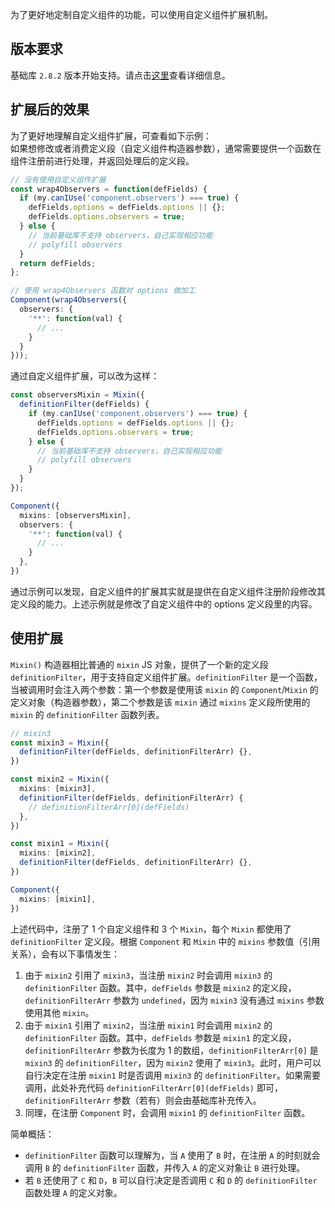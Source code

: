 为了更好地定制自定义组件的功能，可以使用自定义组件扩展机制。

## 版本要求
基础库 `2.8.2` 版本开始支持。请点击[这里](https://opendocs.alipay.com/mini/framework/lib)查看详细信息。

## 扩展后的效果
为了更好地理解自定义组件扩展，可查看如下示例：<br />如果想修改或者消费定义段（自定义组件构造器参数），通常需要提供一个函数在组件注册前进行处理，并返回处理后的定义段。

```typescript
// 没有使用自定义组件扩展
const wrap4Observers = function(defFields) {
  if (my.canIUse('component.observers') === true) {
    defFields.options = defFields.options || {};
    defFields.options.observers = true;
  } else {
    // 当前基础库不支持 observers，自己实现相应功能
    // polyfill observers
  }
  return defFields;
};

// 使用 wrap4Observers 函数对 options 做加工
Component(wrap4Observers({
  observers: {
    '**': function(val) {
      // ...
    }
  }
}));
```

通过自定义组件扩展，可以改为这样：

```typescript
const observersMixin = Mixin({
  definitionFilter(defFields) {
    if (my.canIUse('component.observers') === true) {
      defFields.options = defFields.options || {};
      defFields.options.observers = true;
    } else {
      // 当前基础库不支持 observers，自己实现相应功能
      // polyfill observers
    }
  }
});

Component({
  mixins: [observersMixin],
  observers: {
    '**': function(val) {
      // ...
    }
  },
})
```

通过示例可以发现，自定义组件的扩展其实就是提供在自定义组件注册阶段修改其定义段的能力。上述示例就是修改了自定义组件中的 options 定义段里的内容。
## 使用扩展

`Mixin()` 构造器相比普通的 `mixin` JS 对象，提供了一个新的定义段 `definitionFilter`，用于支持自定义组件扩展。`definitionFilter` 是一个函数，当被调用时会注入两个参数：第一个参数是使用该 `mixin` 的 `Component`/`Mixin` 的定义对象（构造器参数），第二个参数是该 `mixin` 通过 `mixins` 定义段所使用的 `mixin` 的 `definitionFilter` 函数列表。

```typescript
// mixin3
const mixin3 = Mixin({
  definitionFilter(defFields, definitionFilterArr) {},
})

const mixin2 = Mixin({
  mixins: [mixin3],
  definitionFilter(defFields, definitionFilterArr) {
    // definitionFilterArr[0](defFields)
  },
})

const mixin1 = Mixin({
  mixins: [mixin2],
  definitionFilter(defFields, definitionFilterArr) {},
})

Component({
  mixins: [mixin1],
})
```

上述代码中，注册了 1 个自定义组件和 3 个 `Mixin`，每个 `Mixin` 都使用了 `definitionFilter` 定义段。根据 `Component` 和 `Mixin` 中的 `mixins` 参数值（引用关系），会有以下事情发生：

1. 由于 `mixin2` 引用了 `mixin3`，当注册 `mixin2` 时会调用 `mixin3` 的 `definitionFilter` 函数。其中，`defFields` 参数是 `mixin2` 的定义段，`definitionFilterArr` 参数为 `undefined`，因为 `mixin3` 没有通过 `mixins` 参数使用其他 `mixin`。
2. 由于 `mixin1` 引用了 `mixin2`，当注册 `mixin1` 时会调用 `mixin2` 的 `definitionFilter` 函数。其中，`defFields` 参数是 `mixin1` 的定义段，`definitionFilterArr` 参数为长度为 1 的数组，`definitionFilterArr[0]` 是 `mixin3` 的 `definitionFilter`，因为 `mixin2` 使用了 `mixin3`。此时，用户可以自行决定在注册 `mixin1` 时是否调用 `mixin3` 的 `definitionFilter`。如果需要调用，此处补充代码 `definitionFilterArr[0](defFields)` 即可，`definitionFilterArr` 参数（若有）则会由基础库补充传入。
3. 同理，在注册 `Component` 时，会调用 `mixin1` 的 `definitionFilter` 函数。

简单概括：

- `definitionFilter` 函数可以理解为，当 `A` 使用了 `B` 时，在注册 `A` 的时刻就会调用 `B` 的 `definitionFilter` 函数，并传入 `A` 的定义对象让 `B` 进行处理。
- 若 `B` 还使用了 `C` 和 `D`，`B` 可以自行决定是否调用 `C` 和 `D` 的 `definitionFilter` 函数处理 `A` 的定义对象。
